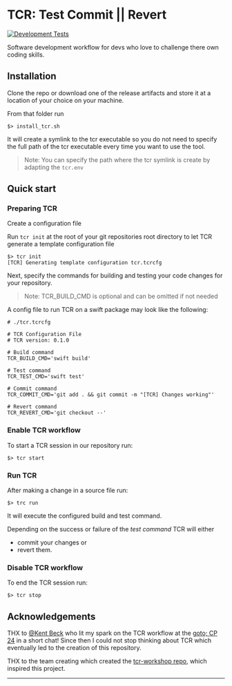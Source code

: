 # TCR: Test Commit || Revert

<!-- Status Badges -->
[![Development Tests](https://github.com/angu-software/TCR-Workflow/actions/workflows/DevelopmentTests.yml/badge.svg)](https://github.com/angu-software/TCR-Workflow/actions/workflows/DevelopmentTests.yml)

Software development workflow for devs who love to challenge there own coding skills.

## Installation

Clone the repo or download one of the release artifacts and store it at a location of your choice on your machine.

From that folder run

```text
$> install_tcr.sh
```

It will create a symlink to the tcr executable so you do not need to specify the full path of the tcr executable every time you want to use the tool.

> Note: You can specify the path where the tcr symlink is create by adapting the `tcr.env`

## Quick start

### Preparing TCR

Create a configuration file

Run `tcr init` at the root of your git repositories root directory to let TCR generate a template configuration file

```text
$> tcr init
[TCR] Generating template configuration tcr.tcrcfg
```

Next, specify the commands for building and testing your code changes for your repository.

> Note: TCR_BUILD_CMD is optional and can be omitted if not needed

A config file to run TCR on a swift package may look like the following:

```shell
# ./tcr.tcrcfg

# TCR Configuration File
# TCR version: 0.1.0

# Build command
TCR_BUILD_CMD='swift build'

# Test command
TCR_TEST_CMD='swift test'

# Commit command
TCR_COMMIT_CMD='git add . && git commit -m "[TCR] Changes working"'

# Revert command
TCR_REVERT_CMD='git checkout --'
```

### Enable TCR workflow

To start a TCR session in our repository run:

```text
$> tcr start
```

### Run TCR

After making a change in a source file run:

```text
$> trc run
```

It will execute the configured build and test command.

Depending on the success or failure of the *test command* TCR will either

* commit your changes or
* revert them.

### Disable TCR workflow

To end the TCR session run:

```text
$> tcr stop
```

## Acknowledgements

THX to [@Kent Beck] who lit my spark on the TCR workflow at the [goto; CP 24] in a short chat! Since then I could not stop thinking about TCR which eventually led to the creation of this repository.

THX to the team creating  which created the [tcr-workshop repo], which inspired this project.

---

[@Kent Beck]: https://github.com/KentBeck
[goto; CP 24]: https://gotocph.com/2024
[tcr-workshop repo]: https://github.com/islomar/tcr-workshop
